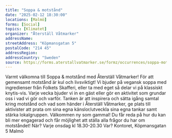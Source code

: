 ```yaml
---
title: "Soppa & motstånd"
date: "2025-02-12 18:30:00"
locations: [Malmö]
forms: [Social]
topics: [Klimatet]
organizer: "Återställ Våtmarker"
addressName:
streetAddress: "Köpmansgatan 5"
postalCode: "214 45"
addressRegion:
addressCountry: "Sweden"
source: https://forms.aterstallvatmarker.se/formz/occurrences/soppa-motstand-malmo-2025-02-12/registrations/new
---
```

Varmt välkomna till Soppa & motstånd med Återställ Våtmarker! För att gemensamt motstånd är kul och livsviktigt! Vi bjuder på vegansk soppa med ingredienser från Folkets Skafferi, eller ta med eget så delar vi på klassiskt knytis-vis. Varje vecka bjuder vi in en gäst eller gör en aktivitet som grundar oss i vad vi gör och varför. Tanken är att inspirera och sätta igång samtal kring motstånd och vad som händer i Återställ Våtmarker, ge plats till aktivister att prata om sina egna känslor/utveckla sina egna tankar samt stärka lokalgruppen. Välkommen ny som gammal! Du får reda på hur du kan bli mer engagerad och får möjlighet att ställa alla frågor du har om motståndet! När? Varje onsdag kl 18.30-20.30 Var? Kontoret, Köpmansgatan 5 Malmö
